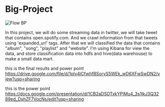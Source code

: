 # Big-Project
![Flow BP](https://user-images.githubusercontent.com/52092696/104808052-42e8a600-5816-11eb-9fb0-5c66c3d9fbc7.png)

In this project, we will do some streaming data in twitter, we will take tweet that contains open.spotify.com. And we crawl information from that tweets using 'expanded_url' tags. After that we will classified the data that contains "album", "song", "playlist" and "website".
I'm using Kibana for view the data, and store classification data into hdfs and hive(data warehouse) to make a small data mart.



this is the final results and power point
https://drive.google.com/file/d/1pIy4iCfwhfBSoryS5WEk_wD6XFwSwDN2/view?usp=sharing

this is the power point
https://docs.google.com/presentation/d/1CB2aDSDTxkYPlMu4_3s1IkJ3Q3289ed_DshZF7VocNs/edit?usp=sharing

